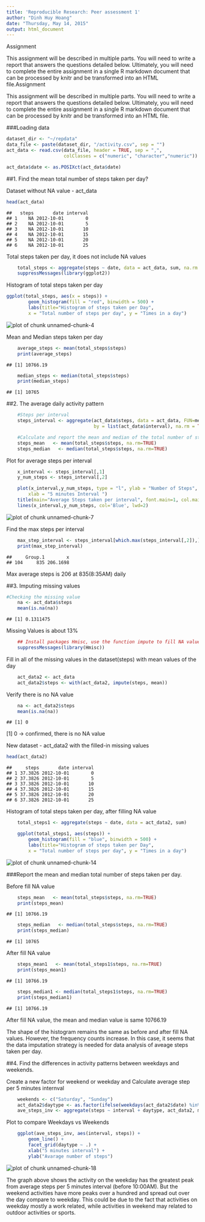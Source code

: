```yaml
---
title: 'Reproducible Research: Peer assessment 1'
author: "Dinh Huy Hoang"
date: "Thursday, May 14, 2015"
output: html_document
---
```

Assignment

This assignment will be described in multiple parts. You will need to write a report that answers the questions detailed below. Ultimately, you will need to complete the entire assignment in a single R markdown document that can be processed by knitr and be transformed into an HTML file.Assignment

This assignment will be described in multiple parts. You will need to write a report that answers the questions detailed below. Ultimately, you will need to complete the entire assignment in a single R markdown document that can be processed by knitr and be transformed into an HTML file.

###Loading data

```r
dataset_dir <- "~/repdata"
data_file <- paste(dataset_dir, "/activity.csv", sep = "")
act_data <- read.csv(data_file, header = TRUE, sep = ",",
                     colClasses = c("numeric", "character","numeric"))

act_data$date <- as.POSIXct(act_data$date)
```

##1. Find the mean total number of steps taken per day?

Dataset without NA value - act_data


```r
head(act_data)
```

```
##   steps       date interval
## 1    NA 2012-10-01        0
## 2    NA 2012-10-01        5
## 3    NA 2012-10-01       10
## 4    NA 2012-10-01       15
## 5    NA 2012-10-01       20
## 6    NA 2012-10-01       25
```

Total steps taken per day, it does not include NA values

```r
    total_steps <- aggregate(steps ~ date, data = act_data, sum, na.rm = TRUE)
    suppressMessages(library(ggplot2))
```

Histogram of total steps taken per day

```r
ggplot(total_steps, aes(x = steps)) + 
        geom_histogram(fill = "red", binwidth = 500) + 
        labs(title="Histogram of steps taken per Day", 
        x = "Total number of steps per day", y = "Times in a day") 
```

![plot of chunk unnamed-chunk-4](figure/unnamed-chunk-4-1.png) 

Mean and Median steps taken per day


```r
    average_steps <- mean(total_steps$steps)
    print(average_steps)
```

```
## [1] 10766.19
```

```r
    median_steps <- median(total_steps$steps)
    print(median_steps)
```

```
## [1] 10765
```

##2. The average daily activity pattern


```r
    #Steps per interval
    steps_interval <- aggregate(act_data$steps, data = act_data, FUN=mean, 
                                by = list(act_data$interval), na.rm = TRUE)

    #Calculate and report the mean and median of the total number of steps taken per day
    steps_mean   <- mean(total_steps$steps, na.rm=TRUE)
    steps_median   <- median(total_steps$steps, na.rm=TRUE)
```

Plot for average steps per interval


```r
    x_interval <- steps_interval[,1]
    y_num_steps <- steps_interval[,2]

    plot(x_interval,y_num_steps, type = "l", ylab = "Number of Steps", 
        xlab = "5 minutes Interval ")
    title(main="Average Steps taken per interval", font.main=1, col.main = 'Red')
    lines(x_interval,y_num_steps, col='Blue', lwd=2)
```

![plot of chunk unnamed-chunk-7](figure/unnamed-chunk-7-1.png) 

Find the max steps per interval


```r
    max_step_interval <- steps_interval[which.max(steps_interval[,2]),]
    print(max_step_interval)
```

```
##     Group.1        x
## 104     835 206.1698
```
Max average steps is 206 at 835(8:35AM) daily

##3. Imputing missing values


```r
#Checking the missing value
    na <- act_data$steps
    mean(is.na(na))
```

```
## [1] 0.1311475
```
Missing Values is about 13%


```r
    ## Install packages Hmisc, use the function impute to fill NA values 
    suppressMessages(library(Hmisc))
```

Fill in all of the missing values in the dataset(steps) with mean values of the day


```r
    act_data2 <- act_data
    act_data2$steps <- with(act_data2, impute(steps, mean))
```

Verify there is no NA value

```r
    na <- act_data2$steps
    mean(is.na(na))
```

```
## [1] 0
```
[1] 0 -> confirmed, there is no NA value


New dataset - act_data2 with the filled-in missing values


```r
head(act_data2)
```

```
##     steps       date interval
## 1 37.3826 2012-10-01        0
## 2 37.3826 2012-10-01        5
## 3 37.3826 2012-10-01       10
## 4 37.3826 2012-10-01       15
## 5 37.3826 2012-10-01       20
## 6 37.3826 2012-10-01       25
```

Histogram of total steps taken per day, after filling NA value

```r
    total_steps1 <- aggregate(steps ~ date, data = act_data2, sum)

    ggplot(total_steps1, aes(steps)) + 
        geom_histogram(fill = "blue", binwidth = 500) + 
        labs(title="Histogram of steps taken per Day", 
        x = "Total number of steps per day", y = "Times in a day") 
```

![plot of chunk unnamed-chunk-14](figure/unnamed-chunk-14-1.png) 

###Report the mean and median total number of steps taken per day.

Before fill NA value

```r
    steps_mean   <- mean(total_steps$steps, na.rm=TRUE)
    print(steps_mean)
```

```
## [1] 10766.19
```

```r
    steps_median   <- median(total_steps$steps, na.rm=TRUE)
    print(steps_median)
```

```
## [1] 10765
```
   
After fill NA value

```r
    steps_mean1   <- mean(total_steps1$steps, na.rm=TRUE)
    print(steps_mean1)    
```

```
## [1] 10766.19
```

```r
    steps_median1 <- median(total_steps1$steps, na.rm=TRUE)
    print(steps_median1)
```

```
## [1] 10766.19
```

After fill NA value, the mean and median value is same 10766.19

The shape of the histogram remains the same as before and after fill NA values. However, the frequency counts increase. In this case, it seems that the data imputation strategy is needed for data analysis of aveage steps taken per day.



##4. Find the differences in activity patterns between weekdays and weekends.

Create a new factor for weekend or weekday and Calculate average step per 5 minutes internval

```r
    weekends <- c("Saturday", "Sunday")
    act_data2$daytype <- as.factor(ifelse(weekdays(act_data2$date) %in% weekends,"weekend","weekday"))
    ave_steps_inv <- aggregate(steps ~ interval + daytype, act_data2, mean)
```
Plot to compare Weekdays vs Weekends

```r
    ggplot(ave_steps_inv, aes(interval, steps)) + 
        geom_line() + 
        facet_grid(daytype ~ .) +
        xlab("5 minutes interval") + 
        ylab("Avarage number of steps")
```

![plot of chunk unnamed-chunk-18](figure/unnamed-chunk-18-1.png) 

The graph above shows the activity on the weekday has the greatest peak from average steps per 5 minutes interval (before 10:00AM). But the weekend activities have more peaks over a hundred and spread out over the day compare to weekday. This could be due to the fact that activities on weekday mostly a work related, while activities in weekend may related to outdoor activities or sports.

